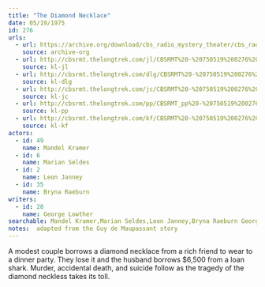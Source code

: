 ```yaml
---
title: "The Diamond Necklace"
date: 05/19/1975
id: 276
urls: 
  - url: https://archive.org/download/cbs_radio_mystery_theater/cbs_radio_mystery_theater-0251-0300.zip/cbs_radio_mystery_theater-0251-0300%2Fcbsrmt_0276_the_diamond_necklace.mp3
    source: archive-org
  - url: http://cbsrmt.thelongtrek.com/jl/CBSRMT%20-%20750519%200276%20The%20Diamond%20Necklace_jl.mp3
    source: kl-jl
  - url: http://cbsrmt.thelongtrek.com/dlg/CBSRMT%20-%20750519%200276%20The%20Diamond%20Necklace.mp3
    source: kl-dlg
  - url: http://cbsrmt.thelongtrek.com/jc/CBSRMT%20-%20750519%200276%20Diamond%20Necklace%20vbr%20fb2_jc.mp3
    source: kl-jc
  - url: http://cbsrmt.thelongtrek.com/pp/CBSRMT_pp%20-%20750519%200276%20The%20Diamond%20Necklace.mp3
    source: kl-pp
  - url: http://cbsrmt.thelongtrek.com/kf/CBSRMT%20-%20750519%200276%20The%20Diamond%20Necklace_kf.mp3
    source: kl-kf
actors:  
  - id: 49
    name: Mandel Kramer  
  - id: 6
    name: Marian Seldes  
  - id: 2
    name: Leon Janney  
  - id: 35
    name: Bryna Raeburn
writers:  
  - id: 28
    name: George Lowther
searchable: Mandel Kramer,Marian Seldes,Leon Janney,Bryna Raeburn George Lowther
notes:  adapted from the Guy de Maupassant story
---
```

A modest couple borrows a diamond necklace from a rich friend to wear to a dinner party. They lose it and the husband borrows $6,500 from a loan shark. Murder, accidental death, and suicide follow as the tragedy of the diamond neckless takes its toll.